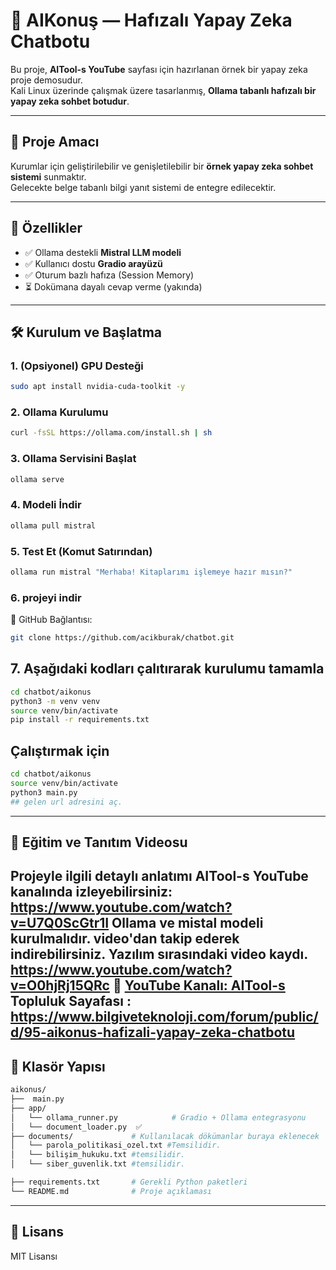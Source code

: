 
# 🧠 AIKonuş — Hafızalı Yapay Zeka Chatbotu

Bu proje, **AITool-s YouTube** sayfası için hazırlanan örnek bir yapay zeka proje demosudur.  
Kali Linux üzerinde çalışmak üzere tasarlanmış, **Ollama tabanlı hafızalı bir yapay zeka sohbet botudur**.

---

## 🎯 Proje Amacı

Kurumlar için geliştirilebilir ve genişletilebilir bir **örnek yapay zeka sohbet sistemi** sunmaktır.  
Gelecekte belge tabanlı bilgi yanıt sistemi de entegre edilecektir.

---

## 🚀 Özellikler

- ✅ Ollama destekli **Mistral LLM modeli**
- ✅ Kullanıcı dostu **Gradio arayüzü**
- ✅ Oturum bazlı hafıza (Session Memory)
- ⏳ Dokümana dayalı cevap verme (yakında)

---

## 🛠 Kurulum ve Başlatma

### 1. (Opsiyonel) GPU Desteği
```bash
sudo apt install nvidia-cuda-toolkit -y
```

### 2. Ollama Kurulumu
```bash
curl -fsSL https://ollama.com/install.sh | sh
```

### 3. Ollama Servisini Başlat
```bash
ollama serve
```

### 4. Modeli İndir
```bash
ollama pull mistral
```

### 5. Test Et (Komut Satırından)
```bash
ollama run mistral "Merhaba! Kitaplarımı işlemeye hazır mısın?"
```
### 6. projeyi indir
🔗 GitHub Bağlantısı:
```bash
git clone https://github.com/acikburak/chatbot.git
```
## 7. Aşağıdaki kodları çalıtırarak kurulumu tamamla
```bash
cd chatbot/aikonus
python3 -m venv venv
source venv/bin/activate
pip install -r requirements.txt

```
## Çalıştırmak için 
```bash
cd chatbot/aikonus
source venv/bin/activate
python3 main.py
## gelen url adresini aç.
```




---

## 🎥 Eğitim ve Tanıtım Videosu

Projeyle ilgili detaylı anlatımı AITool-s YouTube kanalında izleyebilirsiniz:
https://www.youtube.com/watch?v=U7Q0ScGtr1I Ollama ve mistal modeli kurulmalıdır. video'dan takip ederek indirebilirsiniz.
Yazılım sırasındaki video kaydı.
https://www.youtube.com/watch?v=O0hjRj15QRc 
🔗 [YouTube Kanalı: AITool-s](https://www.youtube.com/@aitool-s)
Topluluk Sayafası : https://www.bilgiveteknoloji.com/forum/public/d/95-aikonus-hafizali-yapay-zeka-chatbotu
---

## 📁 Klasör Yapısı

```bash
aikonus/
├──  main.py 
├── app/
│   └── ollama_runner.py            # Gradio + Ollama entegrasyonu
│   └── document_loader.py  ✅
├── documents/             # Kullanılacak dökümanlar buraya eklenecek
│   └── parola_politikasi_ozel.txt #Temsilidir.
│   └── bilişim_hukuku.txt #temsilidir.
│   └── siber_guvenlik.txt #temsilidir.

├── requirements.txt       # Gerekli Python paketleri
└── README.md              # Proje açıklaması
```

---

## 📄 Lisans

MIT Lisansı
